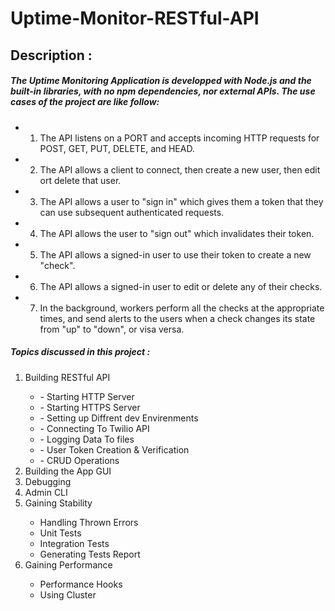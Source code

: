 # Uptime-Monitor-RESTful-API

## Description :

##### The Uptime Monitoring Application is developped with Node.js and the built-in libraries, with no npm dependencies, nor external APIs. The use cases of the project are like follow:

- 1. The API listens on a PORT and accepts incoming HTTP requests for POST, GET, PUT, DELETE, and HEAD.
- 2. The API allows a client to connect, then create a new user, then edit ort delete that user.
- 3. The API allows a user to "sign in" which gives them a token that they can use subsequent authenticated requests.
- 4. The API allows the user to "sign out" which invalidates their token.
- 5. The API allows a signed-in user to use their token to create a new "check".
- 6. The API allows a signed-in user to edit or delete any of their checks.
- 7. In the background, workers perform all the checks at the appropriate times, and send alerts to the users when a check changes its state from "up" to "down", or visa versa.

##### Topics discussed in this project : 
<ol>
    <li>Building RESTful API</li>
    <ul>
        <li>- Starting HTTP Server</li>
        <li>- Starting HTTPS Server</li>
        <li>- Setting up Diffrent dev Envirenments</li>
        <li>- Connecting To Twilio API</li>
        <li>- Logging Data To files</li>
        <li>- User Token Creation & Verification</li>
        <li>- CRUD Operations</li>
    </ul>
    <li>Building the App GUI</li>
    <li>Debugging</li>
    <li>Admin CLI</li>
    <li>Gaining Stability</li>
    <ul>
        <li>Handling Thrown Errors</li>
        <li>Unit Tests</li>
        <li>Integration Tests</li>
        <li>Generating Tests Report</li>
    </ul>
    <li>Gaining Performance</li>
    <ul>
        <li>Performance Hooks</li>
        <li>Using Cluster</li>
    </ul>
</ol>
